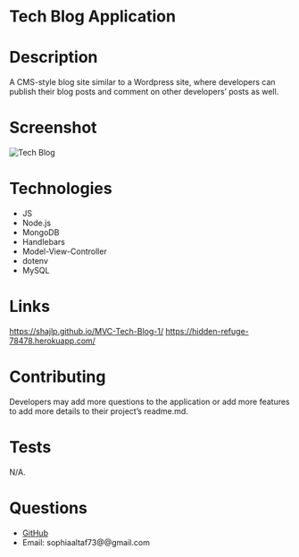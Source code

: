 # Tech Blog Application

# Description
A CMS-style blog site similar to a Wordpress site, where developers can publish their blog posts and comment on other developers’ posts as well.

# Screenshot
![Tech Blog](/public/tech-blog.png)

# Technologies
* JS
* Node.js
* MongoDB
* Handlebars
* Model-View-Controller
* dotenv
* MySQL

# Links

 https://shajlp.github.io/MVC-Tech-Blog-1/
 https://hidden-refuge-78478.herokuapp.com/ 

 # Contributing
Developers may add more questions to the application or add more features to add more details to their project’s readme.md.

# Tests
N/A.

# Questions
* [GitHub](https://github.com/SHAJLP)
* Email: sophiaaltaf73@@gmail.com
